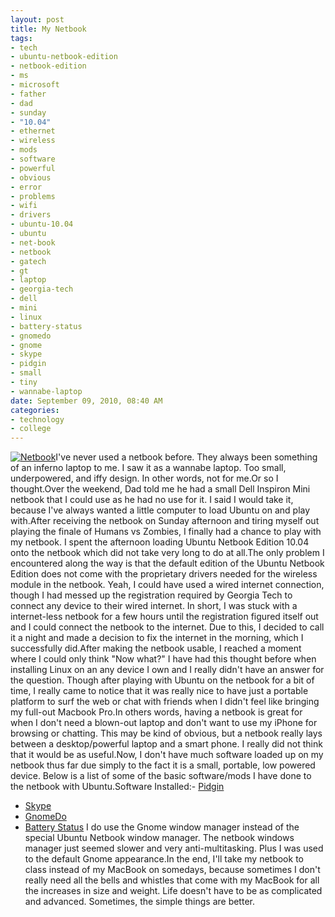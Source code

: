 ```yaml
--- 
layout: post
title: My Netbook
tags: 
- tech
- ubuntu-netbook-edition
- netbook-edition
- ms
- microsoft
- father
- dad
- sunday
- "10.04"
- ethernet
- wireless
- mods
- software
- powerful
- obvious
- error
- problems
- wifi
- drivers
- ubuntu-10.04
- ubuntu
- net-book
- netbook
- gatech
- gt
- laptop
- georgia-tech
- dell
- mini
- linux
- battery-status
- gnomedo
- gnome
- skype
- pidgin
- small
- tiny
- wannabe-laptop
date: September 09, 2010, 08:40 AM
categories: 
- technology
- college
---
```

[![](http://www.tanner-smith.com/wp-content/uploads/2010/09/Netbok.jpg "Netbook")](http://www.tanner-smith.com/wp-content/uploads/2010/09/Netbok.jpg)I've never used a netbook before. They always been something of an inferno laptop to me. I saw it as a wannabe laptop. Too small, underpowered, and iffy design. In other words, not for me.Or so I thought.Over the weekend, Dad told me he had a small Dell Inspiron Mini netbook that I could use as he had no use for it. I said I would take it, because I've always wanted a little computer to load Ubuntu on and play with.After receiving the netbook on Sunday afternoon and tiring myself out playing the finale of Humans vs Zombies, I finally had a chance to play with my netbook. I spent the afternoon loading Ubuntu Netbook Edition 10.04 onto the netbook which did not take very long to do at all.The only problem I encountered along the way is that the default edition of the Ubuntu Netbook Edition does not come with the proprietary drivers needed for the wireless module in the netbook. Yeah, I could have used a wired internet connection, though I had messed up the registration required by Georgia Tech to connect any device to their wired internet. In short, I was stuck with a internet-less netbook for a few hours until the registration figured itself out and I could connect the netbook to the internet. Due to this, I decided to call it a night and made a decision to fix the internet in the morning, which I successfully did.After making the netbook usable, I reached a moment where I could only think "Now what?" I have had this thought before when installing Linux on an any device I own and I really didn't have an answer for the question. Though after playing with Ubuntu on the netbook for a bit of time, I really came to notice that it was really nice to have just a portable platform to surf the web or chat with friends when I didn't feel like bringing my full-out Macbook Pro.In others words, having a netbook is great for when I don't need a blown-out laptop and don't want to use my iPhone for browsing or chatting. This may be kind of obvious, but a netbook really lays between a desktop/powerful laptop and a smart phone. I really did not think that it would be as useful.Now, I don't have much software loaded up on my netbook thus far due simply to the fact it is a small, portable, low powered device. Below is a list of some of the basic software/mods I have done to the netbook with Ubuntu.Software Installed:- [Pidgin](http://www.pidgin.im/)
- [Skype](http://www.skype.com/intl/en-us/home)
- [GnomeDo](http://do.davebsd.com/)
- [Battery Status](http://www.webupd8.org/2010/05/battery-status-01-released-improved.html)
I do use the Gnome window manager instead of the special Ubuntu Netbook window manager. The netbook windows manager just seemed slower and very anti-multitasking. Plus I was used to the default Gnome appearance.In the end, I'll take my netbook to class instead of my MacBook on somedays, because sometimes I don't really need all the bells and whistles that come with my MacBook for all the increases in size and weight. Life doesn't have to be as complicated and advanced. Sometimes, the simple things are better.

